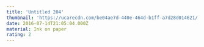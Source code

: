 ```yaml
---
title: 'Untitled 204'
thumbnail: 'https://ucarecdn.com/be04ae7d-440e-464d-b1ff-a7d28d014621/'
date: 2016-07-14T21:05:04.000Z
material: Ink on paper
rating: 2
---
```

